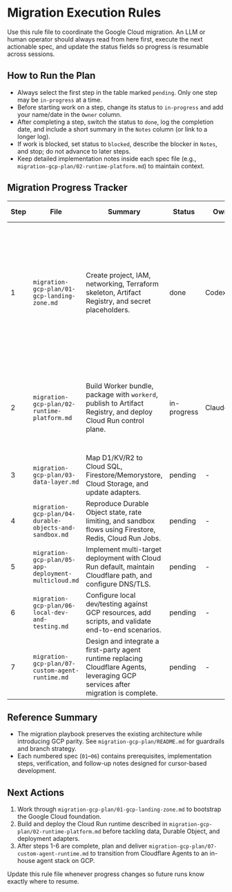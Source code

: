 # Migration Execution Rules

Use this rule file to coordinate the Google Cloud migration. An LLM or human operator should always read from here first, execute the next actionable spec, and update the status fields so progress is resumable across sessions.

## How to Run the Plan
- Always select the first step in the table marked `pending`. Only one step may be `in-progress` at a time.
- Before starting work on a step, change its status to `in-progress` and add your name/date in the `Owner` column.
- After completing a step, switch the status to `done`, log the completion date, and include a short summary in the `Notes` column (or link to a longer log).
- If work is blocked, set status to `blocked`, describe the blocker in `Notes`, and stop; do not advance to later steps.
- Keep detailed implementation notes inside each spec file (e.g., `migration-gcp-plan/02-runtime-platform.md`) to maintain context.

## Migration Progress Tracker

| Step | File | Summary | Status | Owner | Last Update | Notes |
| --- | --- | --- | --- | --- | --- | --- |
| 1 | `migration-gcp-plan/01-gcp-landing-zone.md` | Create project, IAM, networking, Terraform skeleton, Artifact Registry, and secret placeholders. | done | Codex/user | 2025-10-18 | Project `qfxcloud-app-builder` provisioned via Terraform; state in `gs://qfxcloud-tf-state/landing-zone`; VPC, service accounts, Artifact Registry, and placeholder secrets verified. |
| 2 | `migration-gcp-plan/02-runtime-platform.md` | Build Worker bundle, package with `workerd`, publish to Artifact Registry, and deploy Cloud Run control plane. | in-progress | Claude | 2025-01-27 | Rate limit configuration updated to disable apiRateLimit and authRateLimit only. Ready for Terraform deployment. |
| 3 | `migration-gcp-plan/03-data-layer.md` | Map D1/KV/R2 to Cloud SQL, Firestore/Memorystore, Cloud Storage, and update adapters. | pending | - | - | - |
| 4 | `migration-gcp-plan/04-durable-objects-and-sandbox.md` | Reproduce Durable Object state, rate limiting, and sandbox flows using Firestore, Redis, Cloud Run Jobs. | pending | - | - | - |
| 5 | `migration-gcp-plan/05-app-deployment-multicloud.md` | Implement multi-target deployment with Cloud Run default, maintain Cloudflare path, and configure DNS/TLS. | pending | - | - | - |
| 6 | `migration-gcp-plan/06-local-dev-and-testing.md` | Configure local dev/testing against GCP resources, add scripts, and validate end-to-end scenarios. | pending | - | - | - |
| 7 | `migration-gcp-plan/07-custom-agent-runtime.md` | Design and integrate a first-party agent runtime replacing Cloudflare Agents, leveraging GCP services after migration is complete. | pending | - | - | - |

## Reference Summary
- The migration playbook preserves the existing architecture while introducing GCP parity. See `migration-gcp-plan/README.md` for guardrails and branch strategy.
- Each numbered spec (`01`–`06`) contains prerequisites, implementation steps, verification, and follow-up notes designed for cursor-based development.

## Next Actions
1. Work through `migration-gcp-plan/01-gcp-landing-zone.md` to bootstrap the Google Cloud foundation.
2. Build and deploy the Cloud Run runtime described in `migration-gcp-plan/02-runtime-platform.md` before tackling data, Durable Object, and deployment adapters.
3. After steps 1-6 are complete, plan and deliver `migration-gcp-plan/07-custom-agent-runtime.md` to transition from Cloudflare Agents to an in-house agent stack on GCP.

Update this rule file whenever progress changes so future runs know exactly where to resume.
